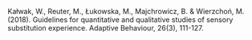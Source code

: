 ﻿---
layout: post
date:   2018-01-06 09:00:00
link: https://journals.sagepub.com/doi/full/10.1177/1059712318771690
categories: article
year: 2018
---

Kałwak, W., Reuter, M., Łukowska, M., Majchrowicz, B. & Wierzchoń, M. (2018). Guidelines for quantitative and qualitative studies of sensory substitution experience. Adaptive Behaviour, 26(3), 111-127.
